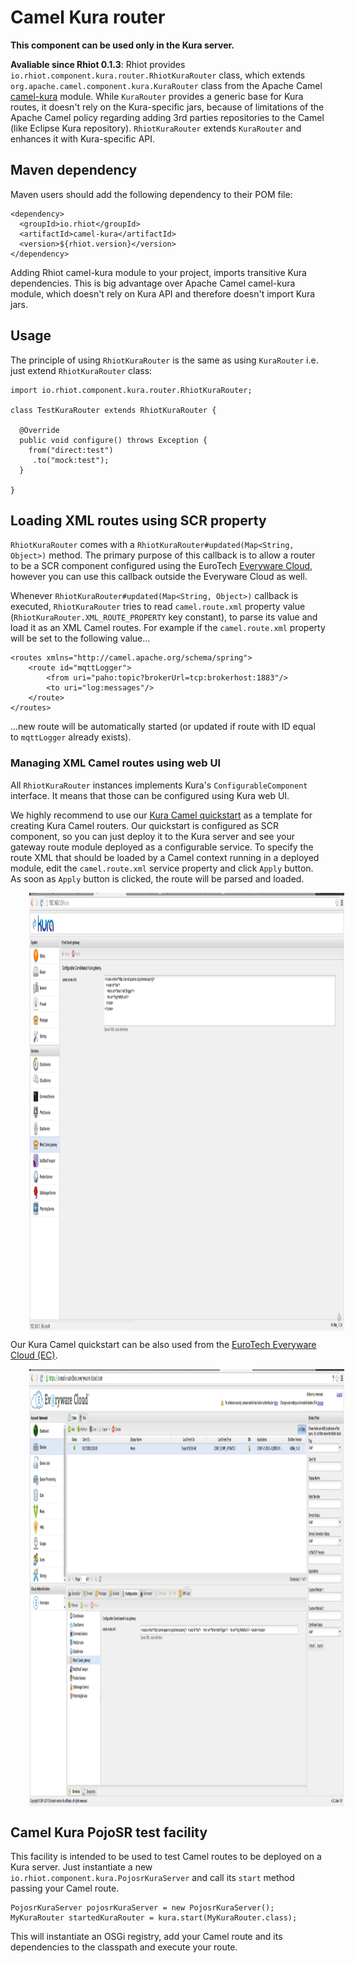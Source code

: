 # Camel Kura router

**This component can be used only in the Kura server.**

**Avaliable since Rhiot 0.1.3**: Rhiot provides `io.rhiot.component.kura.router.RhiotKuraRouter` class, which extends 
`org.apache.camel.component.kura.KuraRouter` class from the Apache Camel 
[camel-kura](http://camel.apache.org/kura) module. While `KuraRouter` provides a generic base for Kura routes, it 
doesn't rely on the Kura-specific jars, because of limitations of the Apache Camel policy regarding adding 3rd parties repositories to the Camel (like Eclipse Kura repository). `RhiotKuraRouter` extends `KuraRouter` and enhances it with Kura-specific API.

## Maven dependency

Maven users should add the following dependency to their POM file:

    <dependency>
      <groupId>io.rhiot</groupId>
      <artifactId>camel-kura</artifactId>
      <version>${rhiot.version}</version>
    </dependency>

Adding Rhiot camel-kura module to your project, imports transitive Kura dependencies. This is big advantage over Apache
Camel camel-kura module, which doesn't rely on Kura API and therefore doesn't import Kura jars.

## Usage

The principle of using `RhiotKuraRouter` is the same as using `KuraRouter` i.e. just extend `RhiotKuraRouter` class:

    import io.rhiot.component.kura.router.RhiotKuraRouter;
    
    class TestKuraRouter extends RhiotKuraRouter {

      @Override
	  public void configure() throws Exception {
	    from("direct:test")
	     .to("mock:test");
	  }

	}

## Loading XML routes using SCR property

`RhiotKuraRouter` comes with a `RhiotKuraRouter#updated(Map<String, Object>)` method. The primary purpose of this callback 
is to allow a router to be a SCR component configured using the EuroTech 
[Everyware Cloud](http://www.eurotech.com/en/products/software+services/everyware+cloud+m2m+platform/m2m+what+it+is),
however you can use this callback outside the Everyware Cloud as well.

Whenever `RhiotKuraRouter#updated(Map<String, Object>)` callback is executed, `RhiotKuraRouter` tries to read `camel.route.xml`
property value (`RhiotKuraRouter.XML_ROUTE_PROPERTY` key constant), to parse its value and load it as an XML Camel routes. 
For example if the `camel.route.xml` property will be set to the following value...

    <routes xmlns="http://camel.apache.org/schema/spring">
        <route id="mqttLogger">
            <from uri="paho:topic?brokerUrl=tcp:brokerhost:1883"/>
            <to uri="log:messages"/>
        </route>
    </routes>
    
...new route will be automatically started (or updated if route with ID equal to `mqttLogger` already exists).

### Managing XML Camel routes using web UI

All `RhiotKuraRouter` instances implements Kura's `ConfigurableComponent` interface. It means that those can be
configured using Kura web UI.

We highly recommend to use our [Kura Camel quickstart](../../../quickstarts/kura_camel_quickstart.md) 
as a template for creating Kura Camel routers. Our quickstart is configured as SCR component, so you can just deploy
it to the Kura server and see your gateway route module deployed as a configurable service. To specify the route XML
that should be loaded by a Camel context running in a deployed module, edit the `camel.route.xml` service property and
click `Apply` button. As soon as `Apply` button is clicked, the route will be parsed and loaded.

<img src="kura_camel_routes_webui.png" align="center" height="700" hspace="30">

Our Kura Camel quickstart can be also used from the 
[EuroTech Everyware Cloud (EC)](http://www.eurotech.com/en/products/software+services/everyware+cloud+m2m+platform/m2m+what+it+is).

<img src="kura_camel_routes_ec.png" align="center" height="700" hspace="30">
	
## Camel Kura PojoSR test facility

This facility is intended to be used to test Camel routes to be deployed on a Kura server. Just instantiate a new `io.rhiot.component.kura.PojosrKuraServer` and call its `start` method passing your Camel route.

	PojosrKuraServer pojosrKuraServer = new PojosrKuraServer();
    MyKuraRouter startedKuraRouter = kura.start(MyKuraRouter.class);

This will instantiate an OSGi registry, add your Camel route and its dependencies to the classpath and execute your route.